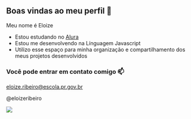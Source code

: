 ## Boas vindas ao meu perfil 💙

Meu nome é Eloize

- Estou estudando no [Alura](https://www.alura.com.br)
- Estou me desenvolvendo na Línguagem Javascript
- Utilizo esse espaço para minha organização e compartilhamento dos meus projetos desenvolvidos

### Você pode entrar em contato comigo 📫

eloize.ribeiro@escola.pr.gov.br

@eloizeribeiro

![](https://media.tenor.com/FPOvHOyWZZcAAAAi/cute-blinking-puppy.gif)
